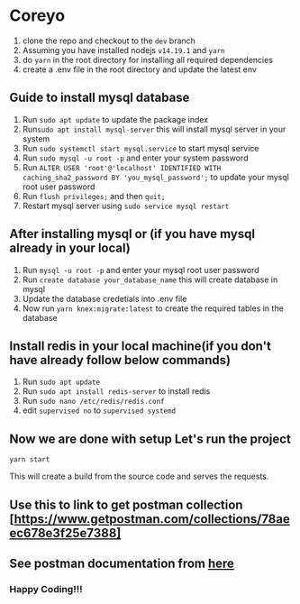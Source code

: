 # Coreyo

1. clone the repo and checkout to the `dev` branch
2. Assuming you have installed nodejs `v14.19.1` and `yarn`
3. do `yarn` in the root directory for installing all required dependencies
4. create a .env file in the root directory and update the latest env 

## Guide to install mysql database
1. Run `sudo apt update` to update the package index
2. Run`sudo apt install mysql-server` this will install mysql server in your system
3. Run `sudo systemctl start mysql.service` to start mysql service
4. Run `sudo mysql -u root -p` and enter your system password
5. Run `ALTER USER 'root'@'localhost' IDENTIFIED WITH caching_sha2_password BY 'you_mysql_password';` to update your mysql root user password
6. Run `flush privileges;` and then `quit;`
7. Restart mysql server using `sudo service mysql restart`

## After installing mysql or (if you have mysql already in your local)
1. Run `mysql -u root -p` and enter your mysql root user password
2. Run `create database your_database_name` this will create database in mysql 
3. Update the database credetials into .env file
4. Now run `yarn knex:migrate:latest` to create the required tables in the database

## Install redis in your local machine(if you don't have already follow below commands)
1. Run `sudo apt update`
2. Run `sudo apt install redis-server` to install redis
3. Run `sudo nano /etc/redis/redis.conf` 
4. edit `supervised no` to `supervised systemd`

## Now we are done with setup Let's run the project
```
yarn start
```

This will create a build from the source code and serves the requests.

## Use this to link to get postman collection [https://www.getpostman.com/collections/78aeec678e3f25e7388]

## See postman documentation from [here](https://documenter.getpostman.com/view/17725459/VUqrNcYh)

### Happy Coding!!!

